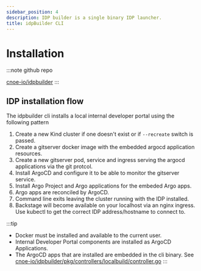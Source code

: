 ```yaml
---
sidebar_position: 4
description: IDP builder is a single binary IDP launcher.
title: idpBuilder CLI
---
```


# Installation

:::note github repo

[cnoe-io/idpbuilder](https://github.com/cnoe-io/idpbuilder)
:::

## IDP installation flow

The idpbuilder cli installs a local internal developer portal using the following pattern

1. Create a new Kind cluster if one doesn't exist or if `--recreate` switch is passed.
1. Create a gitserver docker image with the embedded argocd application resources.
1. Create a new gitserver pod, service and ingress serving the argocd applications via the git protcol.
1. Install ArgoCD and configure it to be able to monitor the gitserver service.
1. Install Argo Project and Argo applications for the embeded Argo apps.
1. Argo apps are reconciled by ArgoCD.
1. Command line exits leaving the cluster running with the IDP installed.
1. Backstage will become available on your localhost via an nginx ingress. Use kubectl to get the correct IDP address/hostname to connect to.

:::tip
- Docker must be installed and available to the current user.
- Internal Developer Portal components are installed as ArgoCD Applications.
- The ArgoCD apps that are installed are embedded in the cli binary. See [cnoe-io/idpbuilder/pkg/controllers/localbuild/controller.go](https://github.com/cnoe-io/idpbuilder/blob/56089e4ae3b27cf90641bfbff2a96c36dd5263e1/pkg/controllers/localbuild/controller.go#L211-L243)
:::

